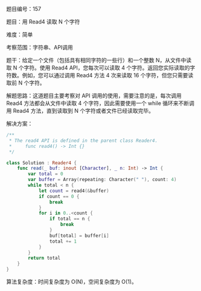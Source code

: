 题目编号：157

题目：用 Read4 读取 N 个字符

难度：简单

考察范围：字符串、API调用

题干：给定一个文件（包括具有相同字符的一些行）和一个整数 N，从文件中读取 N 个字符。使用 Read4 API，您每次可以读取 4 个字符。返回您实际读取的字符数。例如，您可以通过调用 Read4 方法 4 次来读取 16 个字符，但您只需要读取前 N 个字符。

解题思路：这道题目主要考察对 API 调用的使用，需要注意的是，每次调用 Read4 方法都会从文件中读取 4 个字符，因此需要使用一个 while 循环来不断调用 Read4 方法，直到读取到 N 个字符或者文件已经读取完毕。

解决方案：

```swift
/**
 * The read4 API is defined in the parent class Reader4.
 *     func read4() -> Int {}
 */

class Solution : Reader4 {
    func read(_ buf: inout [Character], _ n: Int) -> Int {
        var total = 0
        var buffer = Array(repeating: Character(" "), count: 4)
        while total < n {
            let count = read4(&buffer)
            if count == 0 {
                break
            }
            for i in 0..<count {
                if total == n {
                    break
                }
                buf[total] = buffer[i]
                total += 1
            }
        }
        return total
    }
}
```

算法复杂度：时间复杂度为 O(N)，空间复杂度为 O(1)。